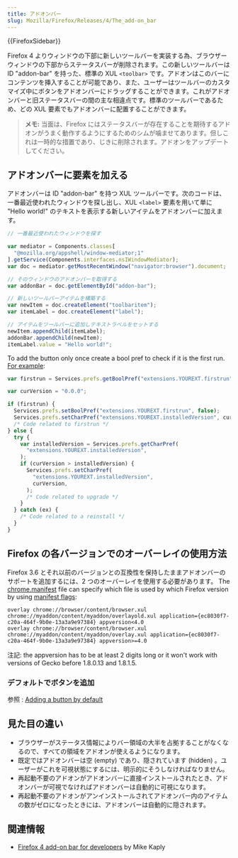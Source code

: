 ```yaml
---
title: アドオンバー
slug: Mozilla/Firefox/Releases/4/The_add-on_bar
---
```


{{FirefoxSidebar}}

Firefox 4 よりウィンドウの下部に新しいツールバーを実装する為、ブラウザーウィンドウの下部からステータスバーが削除されます。この新しいツールバーは ID "addon-bar" を持った、標準の XUL `<toolbar>` です。アドオンはこのバーにコンテンツを挿入することが可能であり、また、ユーザーはツールバーのカスタマイズ中にボタンをアドオンバーにドラッグすることができます。これがアドオンバーと旧ステータスバーの間の主な相違点です。標準のツールバーであるため、どの XUL 要素でもアドオンバーに配置することができます。

> **メモ:** 当面は、Firefox にはステータスバーが存在することを期待するアドオンがうまく動作するようにするためのシムが噛ませてあります。但しこれは一時的な措置であり、じきに削除されます。アドオンをアップデートしてください。

## アドオンバーに要素を加える

アドオンバーは ID "addon-bar" を持つ XUL ツールバーです。次のコードは、一番最近使われたウィンドウを探し出し、XUL `<label>` 要素を用いて単に "Hello world!" のテキストを表示する新しいアイテムをアドオンバーに加えます。

```js
// 一番最近使われたウィンドウを探す

var mediator = Components.classes[
  "@mozilla.org/appshell/window-mediator;1"
].getService(Components.interfaces.nsIWindowMediator);
var doc = mediator.getMostRecentWindow("navigator:browser").document;

// そのウィンドウのアドオンバーを取得する
var addonBar = doc.getElementById("addon-bar");

// 新しいツールバーアイテムを構築する
var newItem = doc.createElement("toolbaritem");
var itemLabel = doc.createElement("label");

// アイテムをツールバーに追加しテキストラベルをセットする
newItem.appendChild(itemLabel);
addonBar.appendChild(newItem);
itemLabel.value = "Hello world!";
```

To add the button only once create a bool pref to check if it is the first run. [For example](http://stackoverflow.com/questions/4978188/how-do-i-detect-a-first-run-in-firefox-a-addon/4978512#4978512):

```js
var firstrun = Services.prefs.getBoolPref("extensions.YOUREXT.firstrun");

var curVersion = "0.0.0";

if (firstrun) {
  Services.prefs.setBoolPref("extensions.YOUREXT.firstrun", false);
  Services.prefs.setCharPref("extensions.YOUREXT.installedVersion", curVersion);
  /* Code related to firstrun */
} else {
  try {
    var installedVersion = Services.prefs.getCharPref(
      "extensions.YOUREXT.installedVersion",
    );
    if (curVersion > installedVersion) {
      Services.prefs.setCharPref(
        "extensions.YOUREXT.installedVersion",
        curVersion,
      );
      /* Code related to upgrade */
    }
  } catch (ex) {
    /* Code related to a reinstall */
  }
}
```

## Firefox の各バージョンでのオーバーレイの使用方法

Firefox 3.6 とそれ以前のバージョンとの互換性を保持したままアドオンバーのサポートを追加するには、2 つのオーバーレイを使用する必要があります。
The [chrome.manifest](/ja/docs/Chrome_Registration) file can specify which file is used by which Firefox version by using [manifest flags](/ja/docs/Chrome_Registration#Manifest_flags):

```
overlay chrome://browser/content/browser.xul chrome://myaddon/content/myaddon/overlayold.xul application={ec8030f7-c20a-464f-9b0e-13a3a9e97384} appversion<4.0
overlay chrome://browser/content/browser.xul chrome://myaddon/content/myaddon/overlay.xul application={ec8030f7-c20a-464f-9b0e-13a3a9e97384} appversion>=4.0
```

注記: the appversion has to be at least 2 digits long or it won't work with versions of Gecko before 1.8.0.13 and 1.8.1.5.

### デフォルトでボタンを追加

参照 : [Adding a button by default](/ja/docs/Code_snippets/Toolbar#Adding_button_by_default)

## 見た目の違い

- ブラウザーがステータス情報によりバー領域の大半を占拠することがなくなるので、すべての領域をアドオンが使えるようになります。
- 既定ではアドオンバーは空 (empty) であり、隠されています (hidden) 。ユーザーがこれを可視状態にするには、明示的にそうしなければなりません。
- 再起動不要のアドオンがアドオンバーに直接インストールされたとき、アドオンバーが可視でなければアドオンバーは自動的に可視になります。
- 再起動不要のアドオンがアンインストールされてアドオンバー内のアイテムの数がゼロになったときには、アドオンバーは自動的に隠されます。

## 関連情報

- [Firefox 4 add-on bar for developers](http://mike.kaply.com/2011/01/25/the-firefox-4-add-on-bar-for-developers) by Mike Kaply
